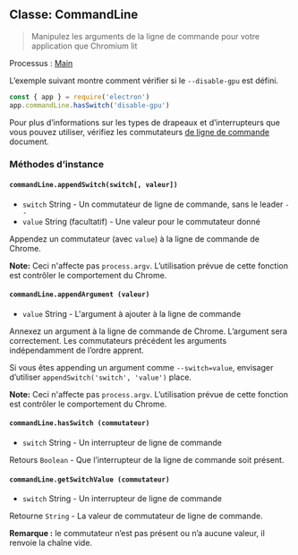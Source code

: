 ## Classe: CommandLine

> Manipulez les arguments de la ligne de commande pour votre application que Chromium lit

Processus : [Main](../glossary.md#main-process)

L’exemple suivant montre comment vérifier si le `--disable-gpu` est défini.

```javascript
const { app } = require('electron')
app.commandLine.hasSwitch('disable-gpu')
```

Pour plus d’informations sur les types de drapeaux et d’interrupteurs que vous pouvez utiliser, vérifiez les commutateurs [de ligne de commande](./command-line-switches.md) document.

### Méthodes d’instance

#### `commandLine.appendSwitch(switch[, valeur])`

* `switch` String - Un commutateur de ligne de commande, sans le leader `--`
* `value` String (facultatif) - Une valeur pour le commutateur donné

Appendez un commutateur (avec `value`) à la ligne de commande de Chrome.

**Note:** Ceci n'affecte pas `process.argv`. L’utilisation prévue de cette fonction est contrôler le comportement du Chrome.

#### `commandLine.appendArgument (valeur)`

* `value` String - L'argument à ajouter à la ligne de commande

Annexez un argument à la ligne de commande de Chrome. L’argument sera correctement. Les commutateurs précédent les arguments indépendamment de l’ordre apprent.

Si vous êtes appending un argument comme `--switch=value`, envisager d’utiliser `appendSwitch('switch', 'value')` place.

**Note:** Ceci n'affecte pas `process.argv`. L’utilisation prévue de cette fonction est contrôler le comportement du Chrome.

#### `commandLine.hasSwitch (commutateur)`

* `switch` String - Un interrupteur de ligne de commande

Retours `Boolean` - Que l’interrupteur de la ligne de commande soit présent.

#### `commandLine.getSwitchValue (commutateur)`

* `switch` String - Un interrupteur de ligne de commande

Retourne `String` - La valeur de commutateur de ligne de commande.

**Remarque :** le commutateur n’est pas présent ou n’a aucune valeur, il renvoie la chaîne vide.
